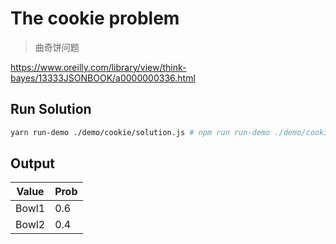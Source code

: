 # The cookie problem

> 曲奇饼问题

<https://www.oreilly.com/library/view/think-bayes/13333JSONBOOK/a0000000336.html>

## Run Solution

```bash
yarn run-demo ./demo/cookie/solution.js # npm run run-demo ./demo/cookie/solution.js
```

## Output

| Value | Prob |
| ----- | ---- |
| Bowl1 | 0.6  |
| Bowl2 | 0.4  |
